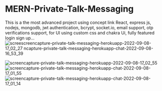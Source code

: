 # MERN-Private-Talk-Messaging
This is a the most advanced project using concept link React, express js, nodejs, mongodb, jwt authentication, bcrypt, socket.io, email support, otp verifications support, for UI using custom css and chakra Ui, fully featured login sign up...
![scree![screencapture-private-talk-messaging-herokuapp-2022-09-08-17_02_27](https://user-images.githubusercontent.com/87094943/189112022-9055d999-2b45-4fb9-b699-1ac29858e321.png)
ncapture-private-talk-messaging-herokuapp-chat-2022-09-08-16_53_39](https://user-images.githubusercontent.com/87094943/189110237-207e8006-4f3a-426b-b2e6-6605d7d1f5d9.png)

![screencapture-private-talk-messaging-herokuapp-2022-09-08-17_02_55](https://user-images.githubusercontent.com/87094943/189112029-e38673e5-8718-4df9-b7e6-d785908ecb53.png)
![screencapture-private-talk-messaging-herokuapp-chat-2022-09-08-17_01_55](https://user-images.githubusercontent.com/87094943/189112041-26ca9e06-b5bc-4aa2-bf85-89d81ede1b8d.png)
![screencapture-private-talk-messaging-herokuapp-chat-2022-09-08-17_01_14](https://user-images.githubusercontent.com/87094943/189112063-1c09469b-62bc-4d77-8b9e-d9b1d884b882.png)
